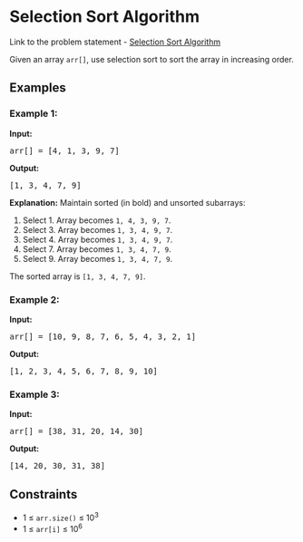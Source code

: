 <h1>Selection Sort Algorithm</h1>

<p> Link to the problem statement - <a href="https://www.geeksforgeeks.org/problems/selection-sort/1">Selection Sort Algorithm</a></p>

<p>Given an array <code>arr[]</code>, use selection sort to sort the array in increasing order.</p>

<h2>Examples</h2>

<h3>Example 1:</h3>
<p><strong>Input:</strong></p>
<pre>arr[] = [4, 1, 3, 9, 7]</pre>
<p><strong>Output:</strong></p>
<pre>[1, 3, 4, 7, 9]</pre>
<p><strong>Explanation:</strong> 
Maintain sorted (in bold) and unsorted subarrays:
<ol>
  <li>Select 1. Array becomes <code>1, 4, 3, 9, 7</code>.</li>
  <li>Select 3. Array becomes <code>1, 3, 4, 9, 7</code>.</li>
  <li>Select 4. Array becomes <code>1, 3, 4, 9, 7</code>.</li>
  <li>Select 7. Array becomes <code>1, 3, 4, 7, 9</code>.</li>
  <li>Select 9. Array becomes <code>1, 3, 4, 7, 9</code>.</li>
</ol>
The sorted array is <code>[1, 3, 4, 7, 9]</code>.</p>

<h3>Example 2:</h3>
<p><strong>Input:</strong></p>
<pre>arr[] = [10, 9, 8, 7, 6, 5, 4, 3, 2, 1]</pre>
<p><strong>Output:</strong></p>
<pre>[1, 2, 3, 4, 5, 6, 7, 8, 9, 10]</pre>

<h3>Example 3:</h3>
<p><strong>Input:</strong></p>
<pre>arr[] = [38, 31, 20, 14, 30]</pre>
<p><strong>Output:</strong></p>
<pre>[14, 20, 30, 31, 38]</pre>

<h2>Constraints</h2>
<ul>
  <li>1 ≤ <code>arr.size()</code> ≤ 10<sup>3</sup></li>
  <li>1 ≤ <code>arr[i]</code> ≤ 10<sup>6</sup></li>
</ul>
